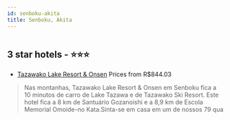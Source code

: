 ```yaml
---
id: senboku-akita
title: Senboku, Akita
---
```


<center><img src="https://i.travelapi.com/hotels/15000000/15000000/14993800/14993797/a5ef6054_z.jpg" alt="" /></center>


##  3 star hotels - ⭐️⭐️⭐️

-    [Tazawako Lake Resort & Onsen](https://www.hurb.com/br/aud/https://www.hurb.com/br/hotels/senboku/tazawako-lake-resort-onsen-HT-ZA5E?cmp=18055) Prices from R$844.03
   > Nas montanhas, Tazawako Lake Resort & Onsen em Senboku fica a 10 minutos de carro de Lake Tazawa e de Tazawako Ski Resort.  Este hotel fica a 8 km de Santuário Gozanoishi e a 8,9 km de Escola Memorial Omoide-no Kata.Sinta-se em casa em um de nossos 79 qua

